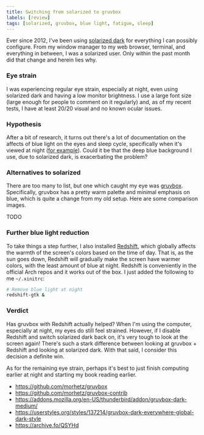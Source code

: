 ```yaml
---
title: Switching from solarized to gruvbox
labels: [review]
tags: [solarized, gruvbox, blue light, fatigue, sleep]
---
```


Ever since 2012, I've been using
[solarized dark](https://github.com/altercation/solarized) for everything I can
possibly configure. From my window manager to my web browser, terminal, and
everything in between, I was a solarized user. Only within the past month did
that change and herein lies why.

### Eye strain
I was experiencing regular eye strain, especially at night, even using solarized
dark and having a low monitor brightness. I use a large font size (large enough
for people to comment on it regularly) and, as of my recent tests, I have at
least 20/20 visual and no known ocular issues.

### Hypothesis
After a bit of research, it turns out there's a lot of documentation on the
affects of blue light on the eyes and sleep cycle, specifically when it's viewed
at night ([for
example](https://en.wikipedia.org/wiki/Effects_of_blue_light_technology)). Could
it be that the deep blue background I use, due to solarized dark, is
exacerbating the problem?

### Alternatives to solarized
There are too many to list, but one which caught my eye was
[gruvbox](https://github.com/morhetz/gruvbox). Specifically, gruvbox has a
pretty warm palette and minimal emphasis on blue, which is quite a change from
my old setup. Here are some comparison images.

TODO


### Further blue light reduction
To take things a step further, I also installed
[Redshift](http://jonls.dk/redshift/), which globally affects the warmth of the
screen's colors based on the time of day. That is, as the sun goes down,
Redshift will gradually make the screen have warmer colors, with the least
amount of blue at night. Redshift is conveniently in the official Arch repos and
it works out of the box. I just added the following to me `~/.xinitrc`:

```bash
# Remove blue light at night
redshift-gtk &
```

### Verdict
Has gruvbox with Redshift actually helped? When I'm using the computer,
especially at night, my eyes do still feel strained. However, if I disable
Redshift and switch solarized dark back on, it's very tough to look at the
screen again! There's such a stark difference between looking at gruvbox +
Redshift and looking at solarized dark. With that said, I consider this decision
a definite win.

As for the remaining eye strain, perhaps it's best to just finish computing
earlier at night and starting my book reading earlier.

* https://github.com/morhetz/gruvbox
* https://github.com/morhetz/gruvbox-contrib
* https://addons.mozilla.org/en-US/thunderbird/addon/gruvbox-dark-medium/
* https://userstyles.org/styles/137214/gruvbox-dark-everywhere-global-dark-style
* https://archive.fo/QSYHd
